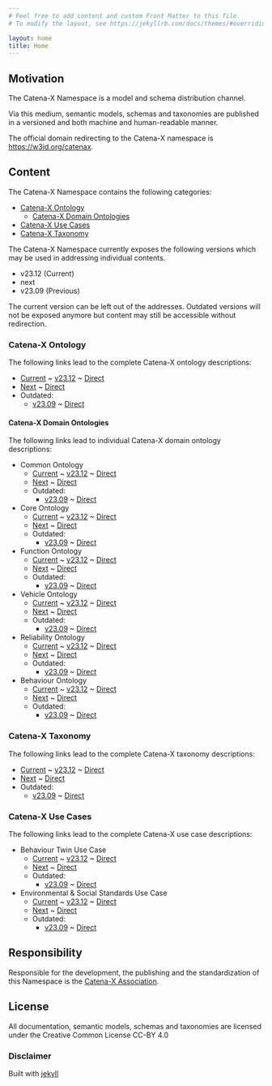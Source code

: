 ```yaml
---
# Feel free to add content and custom Front Matter to this file.
# To modify the layout, see https://jekyllrb.com/docs/themes/#overriding-theme-defaults

layout: home
title: Home
---
```


## Motivation

The Catena-X Namespace is a model and schema distribution channel.

Via this medium, semantic models, schemas and taxonomies are published in a versioned and both machine and human-readable 
manner.

The official domain redirecting to the Catena-X namespace is <https://w3id.org/catenax>.

## Content

The Catena-X Namespace contains the following categories:

- [Catena-X Ontology](#catena-x-ontology)
  - [Catena-X Domain Ontologies](#catena-x-domain-ontologies)
- [Catena-X Use Cases](#catena-x-use-cases)
- [Catena-X Taxonomy](#catena-x-taxonomy)

The Catena-X Namespace currently exposes the following versions which may be used in addressing individual contents. 
- v23.12 (Current)
- next
- v23.09 (Previous)

The current version can be left out of the addresses. 
Outdated versions will not be exposed anymore but content may still be accessible without redirection.

### Catena-X Ontology

The following links lead to the complete Catena-X ontology descriptions:
- [Current](https://w3id.org/catenax/ontology) ~ [v23.12](https://w3id.org/catenax/v23.12/ontology) ~ [Direct](https://raw.githubusercontent.com/catenax-ng/product-ontology/v23.12/ontology.ttl)
- [Next](https://w3id.org/catenax/next/ontology) ~ [Direct](https://raw.githubusercontent.com/catenax-ng/product-ontology/main/ontology.ttl)
- Outdated: 
  - [v23.09](https://w3id.org/catenax/v23.09/ontology) ~ [Direct](https://raw.githubusercontent.com/catenax-ng/product-ontology/v23.09/ontology.ttl)

#### Catena-X Domain Ontologies

The following links lead to individual Catena-X domain ontology descriptions:

- Common Ontology
  - [Current](https://w3id.org/catenax/ontology/common) ~ [v23.12](https://w3id.org/catenax/v23.12/ontology/common) ~ [Direct](https://raw.githubusercontent.com/catenax-ng/product-ontology/v23.12/ontology/common_ontology.ttl)
  - [Next](https://w3id.org/catenax/next/ontology/common) ~ [Direct](https://raw.githubusercontent.com/catenax-ng/product-ontology/main/ontology/common_ontology.ttl)
  - Outdated:
    - [v23.09](https://w3id.org/catenax/v23.09/ontology/common) ~ [Direct](https://raw.githubusercontent.com/catenax-ng/product-ontology/v23.09/ontology/common_ontology.ttl)
- Core Ontology
  - [Current](https://w3id.org/catenax/ontology/core) ~ [v23.12](https://w3id.org/catenax/v23.12/ontology/core) ~ [Direct](https://raw.githubusercontent.com/catenax-ng/product-ontology/v23.12/ontology/core_ontology.ttl)
  - [Next](https://w3id.org/catenax/next/ontology/core) ~ [Direct](https://raw.githubusercontent.com/catenax-ng/product-ontology/main/ontology/core_ontology.ttl)
  - Outdated:
    - [v23.09](https://w3id.org/catenax/v23.09/ontology/core) ~ [Direct](https://raw.githubusercontent.com/catenax-ng/product-ontology/v23.09/ontology/core_ontology.ttl)
- Function Ontology  
  - [Current](https://w3id.org/catenax/ontology/function) ~ [v23.12](https://w3id.org/catenax/v23.12/ontology/function) ~ [Direct](https://raw.githubusercontent.com/catenax-ng/product-ontology/v23.12/ontology/function_ontology.ttl)
  - [Next](https://w3id.org/catenax/next/ontology/function) ~ [Direct](https://raw.githubusercontent.com/catenax-ng/product-ontology/main/ontology/function_ontology.ttl)
  - Outdated:
    - [v23.09](https://w3id.org/catenax/v23.09/ontology/function) ~ [Direct](https://raw.githubusercontent.com/catenax-ng/product-ontology/v23.09/ontology/function_ontology.ttl)
- Vehicle Ontology
  - [Current](https://w3id.org/catenax/ontology/vehicle) ~ [v23.12](https://w3id.org/catenax/v23.12/ontology/vehicle) ~ [Direct](https://raw.githubusercontent.com/catenax-ng/product-ontology/v23.12/ontology/vehicle_ontology.ttl)
  - [Next](https://w3id.org/catenax/next/ontology/vehicle) ~ [Direct](https://raw.githubusercontent.com/catenax-ng/product-ontology/main/ontology/vehicle_ontology.ttl)
  - Outdated:
    - [v23.09](https://w3id.org/catenax/v23.09/ontology/vehicle) ~ [Direct](https://raw.githubusercontent.com/catenax-ng/product-ontology/v23.09/ontology/vehicle_ontology.ttl)
- Reliability Ontology
  - [Current](https://w3id.org/catenax/ontology/reliability) ~ [v23.12](https://w3id.org/catenax/v23.12/ontology/reliability) ~ [Direct](https://raw.githubusercontent.com/catenax-ng/product-ontology/v23.12/ontology/reliability_ontology.ttl)
  - [Next](https://w3id.org/catenax/next/ontology/reliability) ~ [Direct](https://raw.githubusercontent.com/catenax-ng/product-ontology/main/ontology/reliability_ontology.ttl)
  - Outdated:
    - [v23.09](https://w3id.org/catenax/v23.09/ontology/reliability) ~ [Direct](https://raw.githubusercontent.com/catenax-ng/product-ontology/v23.09/ontology/reliability_ontology.ttl)
- Behaviour Ontology
  - [Current](https://w3id.org/catenax/ontology/behaviour) ~ [v23.12](https://w3id.org/catenax/v23.12/ontology/behaviour) ~ [Direct](https://raw.githubusercontent.com/catenax-ng/product-ontology/v23.12/ontology/behaviour_ontology.ttl)
  - [Next](https://w3id.org/catenax/next/ontology/behaviour) ~ [Direct](https://raw.githubusercontent.com/catenax-ng/product-ontology/main/ontology/behaviour_ontology.ttl)
  - Outdated:
    - [v23.09](https://w3id.org/catenax/v23.09/ontology/behaviour) ~ [Direct](https://raw.githubusercontent.com/catenax-ng/product-ontology/v23.09/ontology/behaviour_ontology.ttl)

### Catena-X Taxonomy

The following links lead to the complete Catena-X taxonomy descriptions:
- [Current](https://w3id.org/catenax/taxonomy) ~ [v23.12](https://w3id.org/catenax/v23.12/taxonomy) ~ [Direct](https://raw.githubusercontent.com/catenax-ng/product-ontology/v23.12/taxonomy.ttl)
- [Next](https://w3id.org/catenax/next/taxonomy) ~ [Direct](https://raw.githubusercontent.com/catenax-ng/product-ontology/main/taxonomy.ttl)
- Outdated:
  - [v23.09](https://w3id.org/catenax/v23.09/taxonomy) ~ [Direct](https://raw.githubusercontent.com/catenax-ng/product-ontology/v23.09/taxonomy.ttl)

### Catena-X Use Cases

The following links lead to the complete Catena-X use case descriptions:
- Behaviour Twin Use Case
  - [Current](https://w3id.org/catenax/usecase/behaviour_twin) ~ [v23.12](https://w3id.org/catenax/v23.12/usecase/behaviour_twin) ~ [Direct](https://raw.githubusercontent.com/catenax-ng/product-ontology/v23.12/ontology_use_case/behaviour_twin_use_case_ontology.ttl)
  - [Next](https://w3id.org/catenax/next/usecase/behaviour_twin) ~ [Direct](https://raw.githubusercontent.com/catenax-ng/product-ontology/main/ontology_use_case/behaviour_twin_use_case_ontology.ttl)
  - Outdated:
    - [v23.09](https://w3id.org/catenax/v23.09/usecase/behaviour_twin) ~ [Direct](https://raw.githubusercontent.com/catenax-ng/product-ontology/v23.09/ontology_use_case/behaviour_twin_use_case_ontology.ttl)
- Environmental & Social Standards Use Case
  - [Current](https://w3id.org/catenax/usecase/quality) ~ [v23.12](https://w3id.org/catenax/v23.12/usecase/quality) ~ [Direct](https://raw.githubusercontent.com/catenax-ng/product-ontology/v23.12/ontology_use_case/quality_use_case_ontology.ttl)
  - [Next](https://w3id.org/catenax/next/usecase/quality) ~ [Direct](https://raw.githubusercontent.com/catenax-ng/product-ontology/main/ontology_use_case/quality_use_case_ontology.ttl)
  - Outdated:
    - [v23.09](https://w3id.org/catenax/v23.09/usecase/quality) ~ [Direct](https://raw.githubusercontent.com/catenax-ng/product-ontology/v23.09/ontology_use_case/quality_use_case_ontology.ttl)

## Responsibility

Responsible for the development, the publishing and the standardization of this Namespace is the 
[Catena-X Association](http://catena-x.net).

## License

All documentation, semantic models, schemas and taxonomies are licensed under the Creative Common License CC-BY 4.0

### Disclaimer

Built with [jekyll](https://github.com/jekyll/jekyll)

